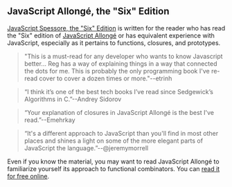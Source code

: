 ## JavaScript Allongé, the "Six" Edition

[JavaScript Spessore, the "Six" Edition][js] is written for the reader who has read the "Six" edition of [JavaScript Allongé][ja] or has equivalent experience with JavaScript, especially as it pertains to functions, closures, and prototypes.

> "This is a must-read for any developer who wants to know Javascript better... Reg has a way of explaining things in a way that connected the dots for me. This is probably the only programming book I've re-read cover to cover a dozen times or more."--etrinh

> “I think it’s one of the best tech books I’ve read since Sedgewick’s Algorithms in C.”--Andrey Sidorov

> “Your explanation of closures in JavaScript Allongé is the best I've read.”--Emehrkay

> “It's a different approach to JavaScript than you'll find in most other places and shines a light on some of the more elegant parts of JavaScript the language.”--@jeremymorrell

[js]: https://leanpub.com/javascript-spessore
[ja]: https://leanpub.com/javascriptallongesix

Even if you know the material, you may want to read JavaScript Allongé to familiarize yourself its approach to functional combinators. You can [read it for free online][read].

[read]: https://leanpub.com/javascriptallongesix/read
